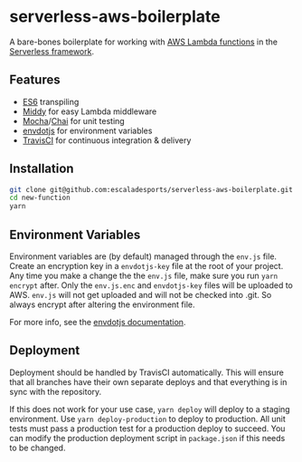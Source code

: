 # serverless-aws-boilerplate

A bare-bones boilerplate for working with [AWS Lambda functions](https://aws.amazon.com/lambda/) in the [Serverless framework](https://serverless.com/).

## Features

- [ES6](http://es6-features.org/) transpiling
- [Middy](https://middy.js.org/) for easy Lambda middleware
- [Mocha](https://mochajs.org/)/[Chai](http://chaijs.com/) for unit testing
- [envdotjs](https://www.npmjs.com/package/envdotjs) for environment variables
- [TravisCI](https://travis-ci.org/) for continuous integration & delivery

## Installation

```bash
git clone git@github.com:escaladesports/serverless-aws-boilerplate.git new-function
cd new-function
yarn
```

## Environment Variables

Environment variables are (by default) managed through the `env.js` file. Create an encryption key in a `envdotjs-key` file at the root of your project. Any time you make a change the the `env.js` file, make sure you run `yarn encrypt` after. Only the `env.js.enc` and `envdotjs-key` files will be uploaded to AWS. `env.js` will not get uploaded and will not be checked into .git. So always encrypt after altering the environment file.

For more info, see the [envdotjs documentation](https://github.com/escaladesports/envdotjs).

## Deployment

Deployment should be handled by TravisCI automatically. This will ensure that all branches have their own separate deploys and that everything is in sync with the repository.

If this does not work for your use case, `yarn deploy` will deploy to a staging environment. Use `yarn deploy-production` to deploy to production. All unit tests must pass a production test for a production deploy to succeed. You can modify the production deployment script in `package.json` if this needs to be changed.